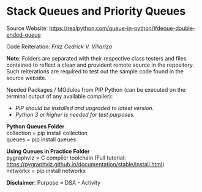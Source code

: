 # Stack Queues and Priority Queues

Source Website: https://realpython.com/queue-in-python/#deque-double-ended-queue

Code Reiteration: _Fritz Cedrick V. Villariza_

**Note**: Folders are separated with their respective class testers and files contained to reflect a clean and provident remote source in the repository. Such reiterations are required to test out the sample code found in the source website.

Needed Packages / MOdules from PIP Python (can be executed on the terminal output of any available compiler):
- *PIP should be installed and upgraded to latest version.*
- *Python 3 or higher is needed for test purposes.*

**Python Queues Folder** <br />
collection = pip install collection <br />
queues = pip install queues <br />

**Using Queues in Practice Folder** <br />
pygraphviz = C compiler toolchain (Full tutorial: https://pygraphviz.github.io/documentation/stable/install.html) <br />
networkx = pip install networkx <br />

**Disclaimer**: Purpose = DSA - Activity